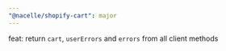 ```yaml
---
"@nacelle/shopify-cart": major
---
```


feat: return `cart`, `userErrors` and `errors` from all client methods
